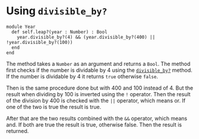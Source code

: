 # Using `divisible_by?`

```crystal
module Year
  def self.leap?(year : Number) : Bool
    year.divisible_by?(4) && (year.divisible_by?(400) || !year.divisible_by?(100))
  end
end
```

The method takes a `Number` as an argument and returns a `Bool`.
The method first checks if the number is dividable by 4 using the [`divisible_by?`][divisible_by] method.
If the number is dividable by 4 it returns `true` otherwise `false`.

Then is the same procedure  done but with 400 and 100 instead of 4.
But the result when dividing by 100 is inverted using the `!` operator.
Then the result of the division by 400 is checked with the `||` operator, which means or.
If one of the two is true the result is true.

After that are the two results combined with the `&&` operator, which means and.
If both are true the result is true, otherwise false.
Then the result is returned.

[divisible_by]: https://crystal-lang.org/api/Int.html#divisible_by%3F%28num%29%3ABool-instance-method
